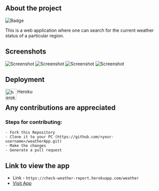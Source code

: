 ## About the project

![Badge](https://img.shields.io/badge/check--weather-application-orange)

This is a web application where one can search for the current weather status of a particular region.

## Screenshots

![Screenshot](https://user-images.githubusercontent.com/80754608/121049863-bb57ff80-c7d5-11eb-93cc-060025bb9e2c.png)
![Screenshot](https://user-images.githubusercontent.com/80754608/121050146-f65a3300-c7d5-11eb-97ce-4dfd2f6fb3e5.png)
![Screenshot](https://user-images.githubusercontent.com/80754608/121050243-0a9e3000-c7d6-11eb-9aca-aedfe4bf85a7.png)
![Screenshot](https://user-images.githubusercontent.com/80754608/121050334-1c7fd300-c7d6-11eb-9a26-6d1b5052e351.png)

## Deployment

<img align="left" alt="heroku" width="35px" src="https://www.vectorlogo.zone/logos/heroku/heroku-icon.svg" />Heroku<br>

## Any contributions are appreciated 

### Steps for contributing:
```
- Fork this Repository
- Clone it to your PC (https://github.com/<your-username>/weatherApp.git)
- Make the changes
- Generate a pull request
```
## Link to view the app

- Link - `https://check-weather-report.herokuapp.com/weather`
- [Visit App](https://check-weather-report.herokuapp.com/weather)
